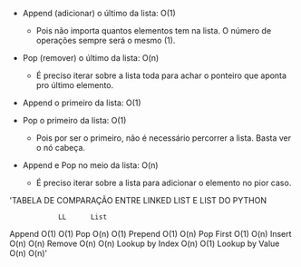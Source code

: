 - Append (adicionar) o último da lista: O(1) 
    - Pois não importa quantos elementos tem na lista. O número de operações sempre será o mesmo (1).

- Pop (remover) o último da lista: O(n)
    - É preciso iterar sobre a lista toda para achar o ponteiro que aponta pro último elemento.

- Append o primeiro da lista: O(1)

- Pop o primeiro da lista: O(1)
    - Pois por ser o primeiro, não é necessário percorrer a lista. Basta ver o nó cabeça.

- Append e Pop no meio da lista: O(n)
    - É preciso iterar sobre a lista para adicionar o elemento no pior caso.


'TABELA DE COMPARAÇÃO ENTRE LINKED LIST E LIST DO PYTHON

                LL      List
Append          O(1)    O(1)
Pop             O(n)    O(1)
Prepend         O(1)    O(n)
Pop First       O(1)    O(n)
Insert          O(n)    O(n)
Remove          O(n)    O(n)
Lookup by Index O(n)    O(1)
Lookup by Value O(n)    O(n)'
